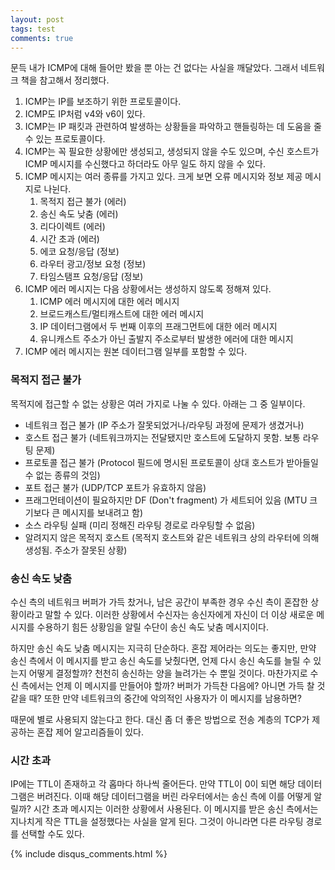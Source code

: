 ```yaml
---
layout: post
tags: test
comments: true
---
```


문득 내가 ICMP에 대해 들어만 봤을 뿐 아는 건 없다는 사실을 깨달았다. 그래서 네트워크 책을 참고해서 정리했다.

1. ICMP는 IP를 보조하기 위한 프로토콜이다.
2. ICMP도 IP처럼 v4와 v6이 있다.
3. ICMP는 IP 패킷과 관련하여 발생하는 상황들을 파악하고 핸들링하는 데 도움을 줄 수 있는 프로토콜이다.
4. ICMP는 꼭 필요한 상황에만 생성되고, 생성되지 않을 수도 있으며, 수신 호스트가 ICMP 메시지를 수신했다고 하더라도 아무 일도 하지 않을 수 있다.
5. ICMP 메시지는 여러 종류를 가지고 있다. 크게 보면 오류 메시지와 정보 제공 메시지로 나뉜다.
   1. 목적지 접근 불가 (에러)
   2. 송신 속도 낮춤 (에러)
   3. 리다이렉트 (에러)
   4. 시간 초과 (에러)
   5. 에코 요청/응답 (정보)
   6. 라우터 광고/정보 요청 (정보)
   7. 타임스탬프 요청/응답 (정보)
6. ICMP 에러 메시지는 다음 상황에서는 생성하지 않도록 정해져 있다.
   1. ICMP 에러 메시지에 대한 에러 메시지
   2. 브로드캐스트/멀티캐스트에 대한 에러 메시지
   3. IP 데이터그램에서 두 번째 이후의 프래그먼트에 대한 에러 메시지
   4. 유니캐스트 주소가 아닌 출발지 주소로부터 발생한 에러에 대한 메시지
7. ICMP 에러 메시지는 원본 데이터그램 일부를 포함할 수 있다.

### 목적지 접근 불가

목적지에 접근할 수 없는 상황은 여러 가지로 나눌 수 있다. 아래는 그 중 일부이다.

- 네트워크 접근 불가 (IP 주소가 잘못되었거나/라우팅 과정에 문제가 생겼거나)
- 호스트 접근 불가 (네트워크까지는 전달됐지만 호스트에 도달하지 못함. 보통 라우팅 문제)
- 프로토콜 접근 불가 (Protocol 필드에 명시된 프로토콜이 상대 호스트가 받아들일 수 없는 종류의 것임)
- 포트 접근 불가 (UDP/TCP 포트가 유효하지 않음)
- 프래그먼테이션이 필요하지만 DF (Don't fragment) 가 세트되어 있음 (MTU 크기보다 큰 메시지를 보내려고 함)
- 소스 라우팅 실패 (미리 정해진 라우팅 경로로 라우팅할 수 없음)
- 알려지지 않은 목적지 호스트 (목적지 호스트와 같은 네트워크 상의 라우터에 의해 생성됨. 주소가 잘못된 상황)

### 송신 속도 낮춤

수신 측의 네트워크 버퍼가 가득 찼거나, 남은 공간이 부족한 경우 수신 측이 혼잡한 상황이라고 말할 수 있다. 이러한 상황에서 수신자는 송신자에게 자신이 더 이상 새로운 메시지를 수용하기 힘든 상황임을 알릴 수단이 송신 속도 낮춤 메시지이다.

하지만 송신 속도 낮춤 메시지는 지극히 단순하다. 혼잡 제어라는 의도는 좋지만, 만약 송신 측에서 이 메시지를 받고 송신 속도를 낮췄다면, 언제 다시 송신 속도를 늘릴 수 있는지 어떻게 결정할까? 천천히 송신하는 양을 늘려가는 수 뿐일 것이다. 마찬가지로 수신 측에서는 언제 이 메시지를 만들어야 할까? 버퍼가 가득찬 다음에? 아니면 가득 찰 것 같을 때? 또한 만약 네트워크의 중간에 악의적인 사용자가 이 메시지를 남용하면?

때문에 별로 사용되지 않는다고 한다. 대신 좀 더 좋은 방법으로 전송 계층의 TCP가 제공하는 혼잡 제어 알고리즘들이 있다.

### 시간 초과

IP에는 TTL이 존재하고 각 홉마다 하나씩 줄어든다. 만약 TTL이 0이 되면 해당 데이터그램은 버려진다. 이때 해당 데이터그램을 버린 라우터에서는 송신 측에 이를 어떻게 알릴까? 시간 초과 메시지는 이러한 상황에서 사용된다. 이 메시지를 받은 송신 측에서는 지나치게 작은 TTL을 설정했다는 사실을 알게 된다. 그것이 아니라면 다른 라우팅 경로를 선택할 수도 있다.

{% include disqus_comments.html %}
